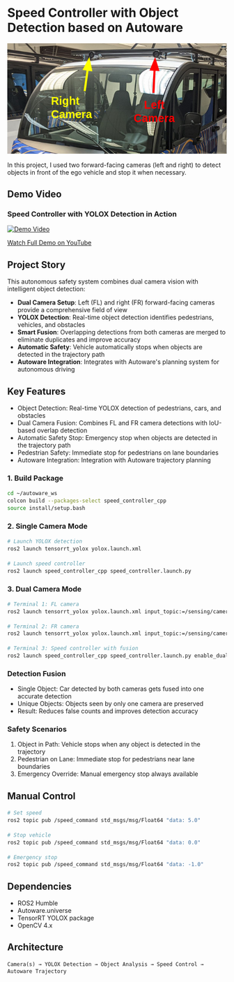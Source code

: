 # Speed Controller with Object Detection based on Autoware

![System Overview](images/FR_FL_Cameras.png)

In this project, I used two forward-facing cameras (left and right) to detect objects in front of the ego vehicle and stop it when necessary.

## Demo Video

### Speed Controller with YOLOX Detection in Action

[![Demo Video](https://img.youtube.com/vi/GCaL9vF5LtY/0.jpg)](https://youtu.be/GCaL9vF5LtY)

[Watch Full Demo on YouTube](https://youtu.be/GCaL9vF5LtY)


## Project Story

This autonomous safety system combines dual camera vision with intelligent object detection:
- **Dual Camera Setup**: Left (FL) and right (FR) forward-facing cameras provide a comprehensive field of view
- **YOLOX Detection**: Real-time object detection identifies pedestrians, vehicles, and obstacles
- **Smart Fusion**: Overlapping detections from both cameras are merged to eliminate duplicates and improve accuracy
- **Automatic Safety**: Vehicle automatically stops when objects are detected in the trajectory path
- **Autoware Integration**: Integrates with Autoware's planning system for autonomous driving


## Key Features

- Object Detection: Real-time YOLOX detection of pedestrians, cars, and obstacles
- Dual Camera Fusion: Combines FL and FR camera detections with IoU-based overlap detection
- Automatic Safety Stop: Emergency stop when objects are detected in the trajectory path
- Pedestrian Safety: Immediate stop for pedestrians on lane boundaries
- Autoware Integration: Integration with Autoware trajectory planning

### 1. Build Package
```bash
cd ~/autoware_ws
colcon build --packages-select speed_controller_cpp
source install/setup.bash
```

### 2. Single Camera Mode 
```bash
# Launch YOLOX detection
ros2 launch tensorrt_yolox yolox.launch.xml

# Launch speed controller
ros2 launch speed_controller_cpp speed_controller.launch.py
```

### 3. Dual Camera Mode 
```bash
# Terminal 1: FL camera
ros2 launch tensorrt_yolox yolox.launch.xml input_topic:=/sensing/camera/camera0/image_raw output_topic:=/perception/object_recognition/detection/rois0

# Terminal 2: FR camera
ros2 launch tensorrt_yolox yolox.launch.xml input_topic:=/sensing/camera/camera1/image_raw output_topic:=/perception/object_recognition/detection/rois1

# Terminal 3: Speed controller with fusion
ros2 launch speed_controller_cpp speed_controller.launch.py enable_dual_camera:=true
```
### Detection Fusion
- Single Object: Car detected by both cameras gets fused into one accurate detection
- Unique Objects: Objects seen by only one camera are preserved
- Result: Reduces false counts and improves detection accuracy

### Safety Scenarios
1. Object in Path: Vehicle stops when any object is detected in the trajectory
2. Pedestrian on Lane: Immediate stop for pedestrians near lane boundaries  
3. Emergency Override: Manual emergency stop always available

## Manual Control
```bash
# Set speed
ros2 topic pub /speed_command std_msgs/msg/Float64 "data: 5.0"

# Stop vehicle
ros2 topic pub /speed_command std_msgs/msg/Float64 "data: 0.0"

# Emergency stop
ros2 topic pub /speed_command std_msgs/msg/Float64 "data: -1.0"
```

## Dependencies
- ROS2 Humble
- Autoware.universe
- TensorRT YOLOX package
- OpenCV 4.x

## Architecture
```
Camera(s) → YOLOX Detection → Object Analysis → Speed Control → Autoware Trajectory
```
